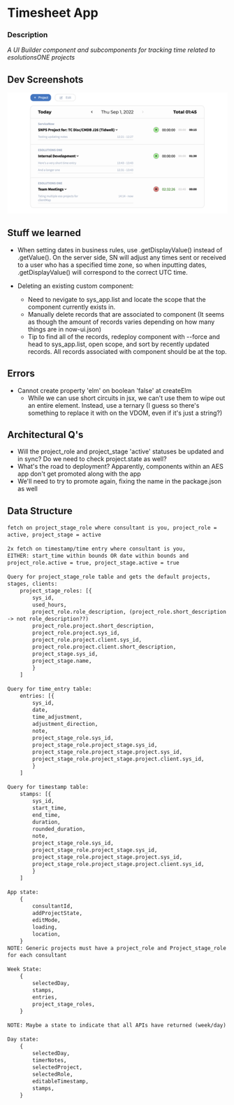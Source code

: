 # Timesheet App

### Description 
*A UI Builder component and subcomponents for tracking time related to esolutionsONE projects*

## Dev Screenshots

<img src="images/Screen Shot 2022-09-01.png" />

## Stuff we learned
- When setting dates in business rules, use .getDisplayValue() instead of .getValue(). On the server side, SN will adjust any times sent or received to a user who has a specified time zone, so when inputting dates, .getDisplayValue() will correspond to the correct UTC time.

- Deleting an existing custom component:
    - Need to nevigate to sys_app.list and locate the scope that the component currently exists in.
    - Manually delete records that are associated to component (It seems as though the amount of records varies depending on how many things are in now-ui.json)
    - Tip to find all of the records, redeploy component with --force and head to sys_app.list, open scope, and sort by recently updated records. All records associated with component should
    be at the top. 

## Errors
- Cannot create property 'elm' on boolean 'false' at createElm
    - While we can use short circuits in jsx, we can't use them to wipe out an entire element. Instead, use a ternary (I guess so there's something to replace it with on the VDOM, even if it's just a string?)

## Architectural Q's

- Will the project_role and project_stage 'active' statuses be updated and in sync? Do we need to check project.state as well?
- What's the road to deployment? Apparently, components within an AES app don't get promoted along with the app
- We'll need to try to promote again, fixing the name in the package.json as well
## Data Structure
    fetch on project_stage_role where consultant is you, project_role = active, project_stage = active

    2x fetch on timestamp/time entry where consultant is you, 
    EITHER: start_time within bounds OR date within bounds and project_role.active = true, project_stage.active = true

    Query for project_stage_role table and gets the default projects, stages, clients: 
        project_stage_roles: [{
            sys_id,
            used_hours,
            project_role.role_description, (project_role.short_description -> not role_description??)
            project_role.project.short_description,
            project_role.project.sys_id,
            project_role.project.client.sys_id,
            project_role.project.client.short_description,
            project_stage.sys_id,
            project_stage.name,
            }
        ]

    Query for time_entry table:
        entries: [{
            sys_id,
            date,
            time_adjustment,
            adjustment_direction,
            note,
            project_stage_role.sys_id,
            project_stage_role.project_stage.sys_id,
            project_stage_role.project_stage.project.sys_id,
            project_stage_role.project_stage.project.client.sys_id,
            }
        ]

    Query for timestamp table:
        stamps: [{
            sys_id,
            start_time,
            end_time,
            duration,
            rounded_duration,
            note,
            project_stage_role.sys_id,
            project_stage_role.project_stage.sys_id,
            project_stage_role.project_stage.project.sys_id,
            project_stage_role.project_stage.project.client.sys_id,
            }
        ]

    App state: 
        {
            consultantId,
            addProjectState,
            editMode,
            loading,
            location,
        }
    NOTE: Generic projects must have a project_role and Project_stage_role for each consultant

    Week State: 
        {
            selectedDay,
            stamps,
            entries,
            project_stage_roles,
        }
        
    NOTE: Maybe a state to indicate that all APIs have returned (week/day)

    Day state:
        {
            selectedDay,
            timerNotes,
            selectedProject,
            selectedRole,
            editableTimestamp,
            stamps,
        }


    
    
